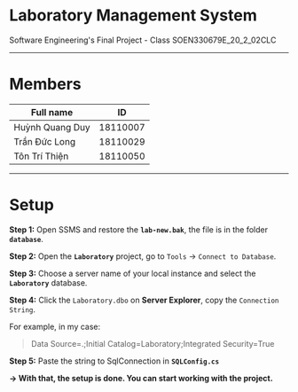 # **Laboratory Management System**

Software Engineering's Final Project - Class SOEN330679E_20_2_02CLC

-----------------------------------------------


# **Members**
| Full name  | ID|
| ------------- | ------------- |
| Huỳnh Quang Duy   | 18110007  |
| Trần Đức Long    | 18110029  |
| Tôn Trí Thiện    | 18110050  |
-----------------------------------------------

# **Setup**

**Step 1:** Open SSMS and restore the **```lab-new.bak```**, the file is in the folder **```database```**.

**Step 2:** Open the **```Laboratory```** project, go to ```Tools``` → ```Connect to Database```.

**Step 3:** Choose a server name of your local instance and select the **```Laboratory```** database.

**Step 4:** Click the ```Laboratory.dbo``` on **Server Explorer**, copy the ```Connection String```.

For example, in my case:
> Data Source=.;Initial Catalog=Laboratory;Integrated Security=True

**Step 5:** Paste the string to SqlConnection in **```SQLConfig.cs```**

**→ With that, the setup is done. You can start working with the project.**
